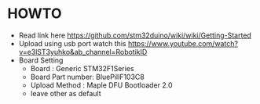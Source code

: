 # HOWTO

- Read link here https://github.com/stm32duino/wiki/wiki/Getting-Started
- Upload using usb port watch this https://www.youtube.com/watch?v=e3lST3yuhko&ab_channel=RobotikID
- Board Setting
  - Board :  Generic STM32F1Series
  - Board Part number: BluePillF103C8
  - Upload Method : Maple DFU Bootloader 2.0
  - leave other as default

